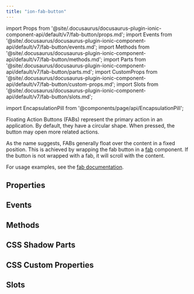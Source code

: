 ```yaml
---
title: "ion-fab-button"
---
```

import Props from '@site/.docusaurus/docusaurus-plugin-ionic-component-api/default/v7/fab-button/props.md';
import Events from '@site/.docusaurus/docusaurus-plugin-ionic-component-api/default/v7/fab-button/events.md';
import Methods from '@site/.docusaurus/docusaurus-plugin-ionic-component-api/default/v7/fab-button/methods.md';
import Parts from '@site/.docusaurus/docusaurus-plugin-ionic-component-api/default/v7/fab-button/parts.md';
import CustomProps from '@site/.docusaurus/docusaurus-plugin-ionic-component-api/default/v7/fab-button/custom-props.md';
import Slots from '@site/.docusaurus/docusaurus-plugin-ionic-component-api/default/v7/fab-button/slots.md';

<head>
  <title>Floating Action Button | Ionic FAB Button Icon for Primary Action</title>
  <meta name="description" content="Floating Action Buttons (FABs) represent the primary action in an app. The icons are circular and, when pressed, the button may open more related actions." />
</head>

import EncapsulationPill from '@components/page/api/EncapsulationPill';

<EncapsulationPill type="shadow" />


Floating Action Buttons (FABs) represent the primary action in an application. By default, they have a circular shape. When pressed, the button may open more related actions.

As the name suggests, FABs generally float over the content in a fixed position. This is achieved by wrapping the fab button in a [fab](./fab) component. If the button is not wrapped with a fab, it will scroll with the content.

For usage examples, see the [fab documentation](./fab).

## Properties
<Props />

## Events
<Events />

## Methods
<Methods />

## CSS Shadow Parts
<Parts />

## CSS Custom Properties
<CustomProps />

## Slots
<Slots />